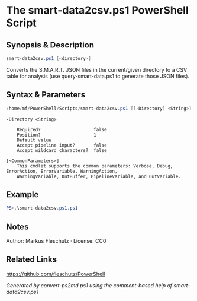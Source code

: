 # The smart-data2csv.ps1 PowerShell Script

## Synopsis & Description
```powershell
smart-data2csv.ps1 [<directory>]
```

Converts the S.M.A.R.T. JSON files in the current/given directory to a CSV table for analysis
       (use query-smart-data.ps1 to generate those JSON files).

## Syntax & Parameters
```powershell
/home/mf/PowerShell/Scripts/smart-data2csv.ps1 [[-Directory] <String>] [<CommonParameters>]
```

```
-Directory <String>
    
    Required?                    false
    Position?                    1
    Default value                
    Accept pipeline input?       false
    Accept wildcard characters?  false
```

```
[<CommonParameters>]
    This cmdlet supports the common parameters: Verbose, Debug, ErrorAction, ErrorVariable, WarningAction, 
    WarningVariable, OutBuffer, PipelineVariable, and OutVariable.
```

## Example
```powershell
PS>.\smart-data2csv.ps1.ps1
```


## Notes
Author: Markus Fleschutz · License: CC0

## Related Links
https://github.com/fleschutz/PowerShell

*Generated by convert-ps2md.ps1 using the comment-based help of smart-data2csv.ps1*
